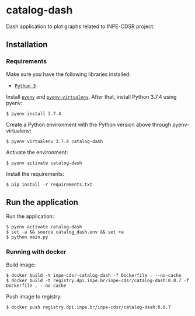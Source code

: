 # catalog-dash

Dash application to plot graphs related to INPE-CDSR project.


## Installation

### Requirements

Make sure you have the following libraries installed:

- [`Python 3`](https://www.python.org/)

Install [`pyenv`](https://github.com/pyenv/pyenv#basic-github-checkout) and [`pyenv-virtualenv`](https://github.com/pyenv/pyenv-virtualenv#installing-as-a-pyenv-plugin). After that, install Python 3.7.4 using pyenv:

```
$ pyenv install 3.7.4
```

Create a Python environment with the Python version above through pyenv-virtualenv:

```
$ pyenv virtualenv 3.7.4 catalog-dash
```

Activate the environment:

```
$ pyenv activate catalog-dash
```

Install the requirements:

```
$ pip install -r requirements.txt
```


## Run the application

Run the application:

```
$ pyenv activate catalog-dash
$ set -a && source catalog_dash.env && set +a
$ python main.py
```


### Running with docker

Build image:

```
$ docker build -t inpe-cdsr-catalog-dash -f Dockerfile . --no-cache
$ docker build -t registry.dpi.inpe.br/inpe-cdsr/catalog-dash:0.0.7 -f Dockerfile . --no-cache
```

Push image to registry:

```
$ docker push registry.dpi.inpe.br/inpe-cdsr/catalog-dash:0.0.7
```
